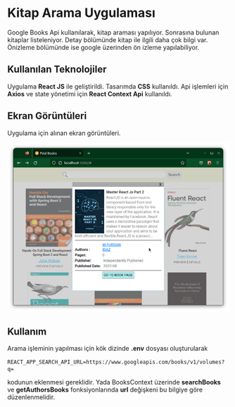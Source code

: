 # Kitap Arama Uygulaması

Google Books Api kullanılarak, kitap araması yapılıyor. Sonrasına bulunan kitaplar listeleniyor. Detay bölümünde kitap ile ilgili daha çok bilgi var. Önizleme bölümünde ise google üzerinden ön izleme yapılabiliyor.

## Kullanılan Teknolojiler

Uygulama **React JS** ile geliştirildi. Tasarımda **CSS** kullanıldı. Api işlemleri için **Axios** ve state yönetimi için **React Context Api** kullanıldı.

## Ekran Görüntüleri

Uygulama için alınan ekran görüntüleri.

![Findbooks](findbooks-screen-shut.png)

## Kullanım

Arama işleminin yapılması için kök dizinde **.env** dosyası oluşturularak

```
REACT_APP_SEARCH_API_URL=https://www.googleapis.com/books/v1/volumes?q=
```

kodunun eklenmesi gereklidir. Yada BooksContext üzerinde **searchBooks** ve **getAuthorsBooks** fonksiyonlarında **url** değişkeni bu bilgiye göre düzenlenmelidir.